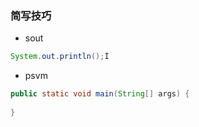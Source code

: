 ### 简写技巧
- sout 
```java
System.out.println();Í
```
- psvm 
```java
public static void main(String[] args) {
        
}
```